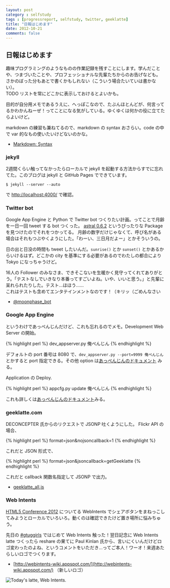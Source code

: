 ```yaml
---
layout: post
category : selfstudy
tags : [progressreport, selfstudy, twitter, geeklatte]
title: "日報はじめます"
date: 2012-10-21
comments: false
---
```

## 日報はじめます

趣味プログラミングのようなものの作業記録を残すことにします。学んだことや、つまづいたことや、プロフェッショナルな先輩たちからのお告げなども。  
さかのぼった分もあとで書くかもしれない（こういう場合たいていは書かない）。  
TODO リストを常にどこかに表示しておけるとよいかも。

目的が自分用メモであるうえに、へっぽこなので、たぶんほとんどが、何言ってるかわかんねーぜ！ってことになる気がしている。ゆくゆくは何かの役に立てたらよいけど。

markdown の練習も兼ねてるので、markdown の syntax おさらい。code の中で var 的なもの使いたいけどないのかな。

* [Markdown: Syntax](http://daringfireball.net/projects/markdown/syntax)

### jekyll

2週間くらい触ってなかったらローカルで jekyll を起動する方法からすでに忘れてた。このブログは jekyll と GitHub Pages でできています。

	$ jekyll --server --auto

で [http://localhost:4000/](http://localhost:4000/) で確認。

### Twitter bot
Google App Engine と Python で Twitter bot つくりたい計画。ってことで月齢を一日一回 tweet する bot つくった。
[astral 0.6.2](http://pypi.python.org/pypi/astral/) というぴったりな Package を見つけたのでそれをつかってる。
月齢の数字だけじゃなくて、呼び名がある場合はそれもつぶやくようにした。「わーい、三日月だよー」とかそういうの。

日の出と日没の時間も tweet したいんだ。`sunrise()` とか `sunset()` とかあるからいけるはず。どこかの city を基準にする必要があるのでわたしの都合により Tokyo になっちゃうけど。

16人の Follower のみなさま、できそこないを生暖かく見守ってくれてありがとう。「テストなしでいきなり本番ってすごいよね。いや、いいと思う。」と先輩に呆れられたりした。テスト…ほほう……  
これはテストも含めてエンタテインメントなのです！（キリッ（ごめんなさい

* [@moonphase_bot](https://twitter.com/moonphase_bot)

### Google App Engine

というわけであっぺんじんだけど、これも忘れるのでメモ。Development Web Server の開始。

{% highlight perl %}
dev_appserver.py 俺ぺんじん
{% endhighlight %}

デフォルトの port 番号は 8080 で、`dev_appserver.py --port=9999 俺ぺんじん` とかすると port 指定できる。その他 option は[あっぺんじんのドキュメント](https://developers.google.com/appengine/docs/python/tools/devserver?hl=en) みる。

Application の Deploy.

{% highlight perl %}
appcfg.py update 俺ぺんじん
{% endhighlight %}


これも詳しくは[あっぺんじんのドキュメント](https://developers.google.com/appengine/docs/python/tools/uploadinganapp?hl=en)みる。


### geeklatte.com
DECONCEPTER 氏からのリクエストで JSONP 吐くようにした。 
Flickr API の場合、

{% highlight perl %}
format=json&nojsoncallback=1
{% endhighlight %}

これだと JSON 形式で、

{% highlight perl %}
format=json&jsoncallback=getGeeklatte
{% endhighlight %}

これだと callback 関数名指定して JSONP で出力。

* [geeklatte_all.js](http://geeklatte.com/geeklatte_all.js)

### Web Intents
[HTML5 Conference 2012](http://events.html5j.org/conference/2012/09/) についてる WebIntents でシェアボタンをまねっこしてみようとローカルでいろいろ。動くのは確認できたけど置き場所に悩みちゅう。

先日の [#gtuggirls](https://docs.google.com/document/d/1yrznHMMLilPQEQio64EI9Mbqj2SCj_ZiSlRGfisR-K0/edit) ではじめて Web Intents 触った！翌日記念に Web Intents latte つくったら reshare の果てに Paul Kinlan 氏から、言いにくいんだけどロゴ変わったのよね、というコメントをいただき…ってご本人！ワーオ！来週あたらしいロゴでつくります。

* [http://webintents-wiki.appspot.com/](http://webintents-wiki.appspot.com/) （新しいロゴ）

![Today's latte, Web Intents.](http://farm9.staticflickr.com/8046/8098765939_3ffa1b2959_z.jpg)

